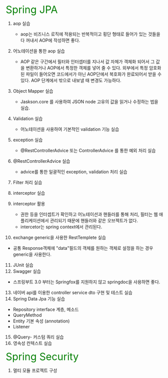 <span style="font-size: 32px; color: green">Spring JPA</span>

1. aop 실습
   - aop는 비즈니스 로직에 적용되는 반복적이고 횡단 형태로 들어가 있는 것들을 다 꺼내서 AOP에 작성하면 좋다.
  
2. 어노테이션을 통한 aop 실습
   - AOP 같은 구간에서 필터와 인터셉터를 지나서 값 자체가 객체화 되어서 그 값을 변환하거나 AOP에서 특정한 객체를 넣어 줄 수 있다. 외부에서 특정 암호화된 파일이 들어오면 코드에서가 아닌 AOP단에서 복호화가 완료되어서 받을 수 있다. AOP 단계에서 밖으로 내보낼 때 변경도 가능하다.
   
3. Object Mapper 실습
   - Jaskson.core 를 사용하여 JSON node 고유의 값을 읽거나 수정하는 법을 실습.
  
4. Validation 실습
   - 어노테이션을 사용하여 기본적인 validation 기능 실습
5. exception 실습
   - @RestControllerAdvice 또는 ControllerAdvice 를 통한 예외 처리 실습
6. @RestControllerAdvice 실습
   - advice를 통한 일괄적인 exception, validation 처리 실습
7. Filter 처리 실습
8. interceptor 실습
9. interceptor 활용
   - 권한 등을 인터셉트가 확인하고 어노테이션과 핸들러를 통해 처리, 필터는 웹 애플리케이션에서 관리되기 때문에 핸들러와 같은 오브젝트가 없다.
   - intercetor는 spring context에서 관리된다.
10. exchange generic<T>을 사용한 RestTemplete 실습
   - 공통 Response객체에 "data"필드의 객체를 원하는 객체로 설정을 하는 경우 generic을 사용한다.
11. JUnit 실습
12. Swagger 실습
   - 스프링부트 3.0 부터는 Springfox를 지원하지 않고 springdoc을 사용하면 좋다.
13. 네이버 api를 이용한 controller service dto 구현 및 테스트 실습
14. Spring Data Jpa 기능 실습
   - Repository interface 계층, 메소드
   - QueryMethod
   - Entity 기본 속성 (annotation)
   - Listener
15. @Query- 커스텀 쿼리 실습
15. 영속성 컨텍스트 실습


<span style="font-size: 32px; color: green">Spring Security</span>

1. 멀티 모듈 프로젝트 구성
